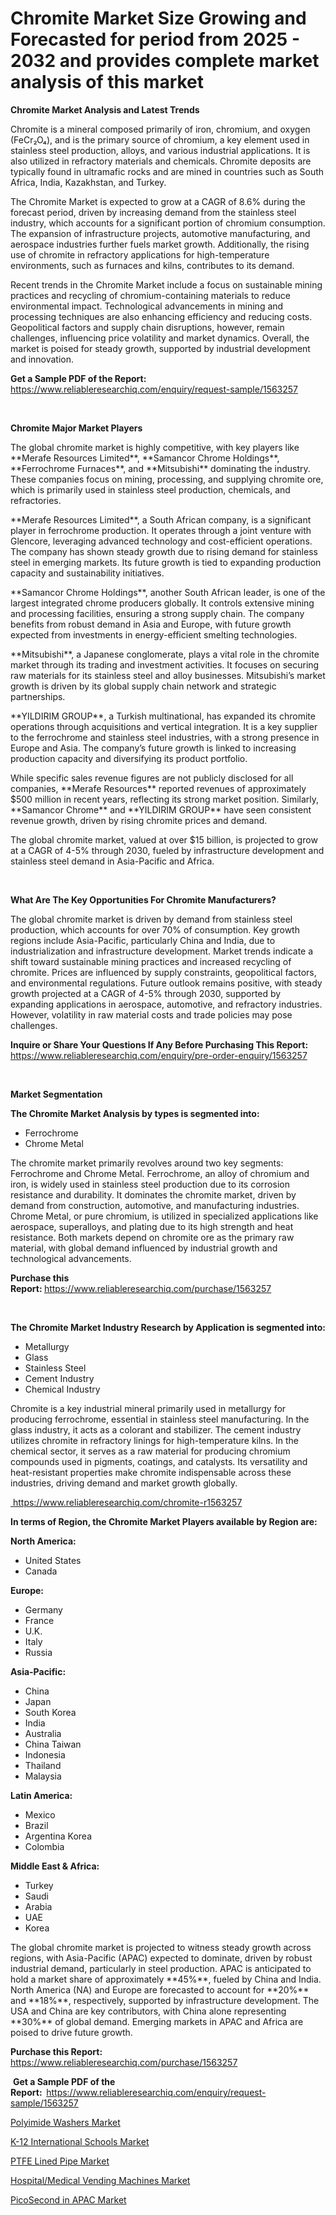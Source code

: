 <p><h1>Chromite Market Size Growing and Forecasted for period from 2025 - 2032 and provides complete market analysis of this market</h1></p><p><strong>Chromite Market Analysis and Latest Trends</strong></p>
<p><p>Chromite is a mineral composed primarily of iron, chromium, and oxygen (FeCr₂O₄), and is the primary source of chromium, a key element used in stainless steel production, alloys, and various industrial applications. It is also utilized in refractory materials and chemicals. Chromite deposits are typically found in ultramafic rocks and are mined in countries such as South Africa, India, Kazakhstan, and Turkey.</p><p>The Chromite Market is expected to grow at a CAGR of 8.6% during the forecast period, driven by increasing demand from the stainless steel industry, which accounts for a significant portion of chromium consumption. The expansion of infrastructure projects, automotive manufacturing, and aerospace industries further fuels market growth. Additionally, the rising use of chromite in refractory applications for high-temperature environments, such as furnaces and kilns, contributes to its demand.</p><p>Recent trends in the Chromite Market include a focus on sustainable mining practices and recycling of chromium-containing materials to reduce environmental impact. Technological advancements in mining and processing techniques are also enhancing efficiency and reducing costs. Geopolitical factors and supply chain disruptions, however, remain challenges, influencing price volatility and market dynamics. Overall, the market is poised for steady growth, supported by industrial development and innovation.</p></p>
<p><strong>Get a Sample PDF of the Report:&nbsp;</strong> <a href="https://www.reliableresearchiq.com/enquiry/request-sample/1563257?utm_campaign=1876&utm_medium=2&utm_source=Github&utm_content=ia&utm_term=25012025&utm_id=chromite">https://www.reliableresearchiq.com/enquiry/request-sample/1563257</a></p>
<p>&nbsp;</p>
<p><strong>Chromite Major Market Players</strong></p>
<p><p>The global chromite market is highly competitive, with key players like **Merafe Resources Limited**, **Samancor Chrome Holdings**, **Ferrochrome Furnaces**, and **Mitsubishi** dominating the industry. These companies focus on mining, processing, and supplying chromite ore, which is primarily used in stainless steel production, chemicals, and refractories.</p><p>**Merafe Resources Limited**, a South African company, is a significant player in ferrochrome production. It operates through a joint venture with Glencore, leveraging advanced technology and cost-efficient operations. The company has shown steady growth due to rising demand for stainless steel in emerging markets. Its future growth is tied to expanding production capacity and sustainability initiatives.</p><p>**Samancor Chrome Holdings**, another South African leader, is one of the largest integrated chrome producers globally. It controls extensive mining and processing facilities, ensuring a strong supply chain. The company benefits from robust demand in Asia and Europe, with future growth expected from investments in energy-efficient smelting technologies.</p><p>**Mitsubishi**, a Japanese conglomerate, plays a vital role in the chromite market through its trading and investment activities. It focuses on securing raw materials for its stainless steel and alloy businesses. Mitsubishi’s market growth is driven by its global supply chain network and strategic partnerships.</p><p>**YILDIRIM GROUP**, a Turkish multinational, has expanded its chromite operations through acquisitions and vertical integration. It is a key supplier to the ferrochrome and stainless steel industries, with a strong presence in Europe and Asia. The company’s future growth is linked to increasing production capacity and diversifying its product portfolio.</p><p>While specific sales revenue figures are not publicly disclosed for all companies, **Merafe Resources** reported revenues of approximately $500 million in recent years, reflecting its strong market position. Similarly, **Samancor Chrome** and **YILDIRIM GROUP** have seen consistent revenue growth, driven by rising chromite prices and demand.</p><p>The global chromite market, valued at over $15 billion, is projected to grow at a CAGR of 4-5% through 2030, fueled by infrastructure development and stainless steel demand in Asia-Pacific and Africa.</p></p>
<p>&nbsp;</p>
<p><strong>What Are The Key Opportunities For Chromite Manufacturers?</strong></p>
<p><p>The global chromite market is driven by demand from stainless steel production, which accounts for over 70% of consumption. Key growth regions include Asia-Pacific, particularly China and India, due to industrialization and infrastructure development. Market trends indicate a shift toward sustainable mining practices and increased recycling of chromite. Prices are influenced by supply constraints, geopolitical factors, and environmental regulations. Future outlook remains positive, with steady growth projected at a CAGR of 4-5% through 2030, supported by expanding applications in aerospace, automotive, and refractory industries. However, volatility in raw material costs and trade policies may pose challenges.</p></p>
<p><strong>Inquire or Share Your Questions If Any Before Purchasing This Report:</strong> <a href="https://www.reliableresearchiq.com/enquiry/pre-order-enquiry/1563257?utm_campaign=1876&utm_medium=2&utm_source=Github&utm_content=ia&utm_term=25012025&utm_id=chromite">https://www.reliableresearchiq.com/enquiry/pre-order-enquiry/1563257</a></p>
<p>&nbsp;</p>
<p><strong>Market Segmentation</strong></p>
<p><strong>The Chromite Market Analysis by types is segmented into:</strong></p>
<p><ul><li>Ferrochrome</li><li>Chrome Metal</li></ul></p>
<p><p>The chromite market primarily revolves around two key segments: Ferrochrome and Chrome Metal. Ferrochrome, an alloy of chromium and iron, is widely used in stainless steel production due to its corrosion resistance and durability. It dominates the chromite market, driven by demand from construction, automotive, and manufacturing industries. Chrome Metal, or pure chromium, is utilized in specialized applications like aerospace, superalloys, and plating due to its high strength and heat resistance. Both markets depend on chromite ore as the primary raw material, with global demand influenced by industrial growth and technological advancements.</p></p>
<p><strong>Purchase this Report:&nbsp;</strong><a href="https://www.reliableresearchiq.com/purchase/1563257?utm_campaign=1876&utm_medium=2&utm_source=Github&utm_content=ia&utm_term=25012025&utm_id=chromite">https://www.reliableresearchiq.com/purchase/1563257</a></p>
<p>&nbsp;</p>
<p><strong>The Chromite Market Industry Research by Application is segmented into:</strong></p>
<p><ul><li>Metallurgy</li><li>Glass</li><li>Stainless Steel</li><li>Cement Industry</li><li>Chemical Industry</li></ul></p>
<p><p>Chromite is a key industrial mineral primarily used in metallurgy for producing ferrochrome, essential in stainless steel manufacturing. In the glass industry, it acts as a colorant and stabilizer. The cement industry utilizes chromite in refractory linings for high-temperature kilns. In the chemical sector, it serves as a raw material for producing chromium compounds used in pigments, coatings, and catalysts. Its versatility and heat-resistant properties make chromite indispensable across these industries, driving demand and market growth globally.</p></p>
<p><a href="https://www.reliableresearchiq.com/chromite-r1563257?utm_campaign=1876&utm_medium=2&utm_source=Github&utm_content=ia&utm_term=25012025&utm_id=chromite">&nbsp;https://www.reliableresearchiq.com/chromite-r1563257</a></p>
<p><strong>In terms of Region, the Chromite Market Players available by Region are:</strong></p>
<p>
    <p> <strong> North America: </strong>
        <ul>
            <li>United States</li>
            <li>Canada</li>
        </ul>
        </p> 
    <p> <strong> Europe: </strong>
        <ul>
            <li>Germany</li>
            <li>France</li>
            <li>U.K.</li>
            <li>Italy</li>
            <li>Russia</li>
        </ul>
        </p> 
    <p> <strong> Asia-Pacific: </strong>
        <ul>
            <li>China</li>
            <li>Japan</li>
            <li>South Korea</li>
            <li>India</li>
            <li>Australia</li>
            <li>China Taiwan</li>
            <li>Indonesia</li>
            <li>Thailand</li>
            <li>Malaysia</li>
        </ul>
        </p> 
    <p> <strong> Latin America: </strong>
        <ul>
            <li>Mexico</li>
            <li>Brazil</li>
            <li>Argentina Korea</li>
            <li>Colombia</li>
        </ul>
        </p> 
    <p> <strong> Middle East & Africa: </strong>
        <ul>
            <li>Turkey</li>
            <li>Saudi</li>
            <li>Arabia</li>
            <li>UAE</li>
            <li>Korea</li>
        </ul>
    </p>
    </p>
<p><p>The global chromite market is projected to witness steady growth across regions, with Asia-Pacific (APAC) expected to dominate, driven by robust industrial demand, particularly in steel production. APAC is anticipated to hold a market share of approximately **45%**, fueled by China and India. North America (NA) and Europe are forecasted to account for **20%** and **18%**, respectively, supported by infrastructure development. The USA and China are key contributors, with China alone representing **30%** of global demand. Emerging markets in APAC and Africa are poised to drive future growth.</p></p>
<p><strong>Purchase this Report: </strong><a href="https://www.reliableresearchiq.com/purchase/1563257?utm_campaign=1876&utm_medium=2&utm_source=Github&utm_content=ia&utm_term=25012025&utm_id=chromite">https://www.reliableresearchiq.com/purchase/1563257</a></p>
<p>&nbsp;<strong>Get a Sample PDF of the Report:&nbsp;&nbsp;</strong><a href="https://www.reliableresearchiq.com/enquiry/request-sample/1563257?utm_campaign=1876&utm_medium=2&utm_source=Github&utm_content=ia&utm_term=25012025&utm_id=chromite">https://www.reliableresearchiq.com/enquiry/request-sample/1563257</a></p>
<p><strong></strong></p>
<p><p><a href="https://www.linkedin.com/pulse/polyimide-washers-market-trend-analysis-suggests-significant-syndc?utm_campaign=1876&utm_medium=2&utm_source=Github&utm_content=ia&utm_term=25012025&utm_id=chromite">Polyimide Washers Market</a></p><p><a href="https://www.linkedin.com/pulse/k-12-international-schools-market-analysis-industry-share-yqube?utm_campaign=1876&utm_medium=2&utm_source=Github&utm_content=ia&utm_term=25012025&utm_id=chromite">K-12 International Schools Market</a></p><p><a href="https://www.linkedin.com/pulse/ptfe-lined-pipe-market-outlook-report-insights-growth-c4mrc?utm_campaign=1876&utm_medium=2&utm_source=Github&utm_content=ia&utm_term=25012025&utm_id=chromite">PTFE Lined Pipe Market</a></p><p><a href="https://www.linkedin.com/pulse/hospitalmedical-vending-machines-market-revenue-projections-6oyuf?utm_campaign=1876&utm_medium=2&utm_source=Github&utm_content=ia&utm_term=25012025&utm_id=chromite">Hospital/Medical Vending Machines Market</a></p><p><a href="https://www.linkedin.com/pulse/evaluating-market-players-picosecond-apac-sector-strengths-ecosf?utm_campaign=1876&utm_medium=2&utm_source=Github&utm_content=ia&utm_term=25012025&utm_id=chromite">PicoSecond in APAC Market</a></p></p>
